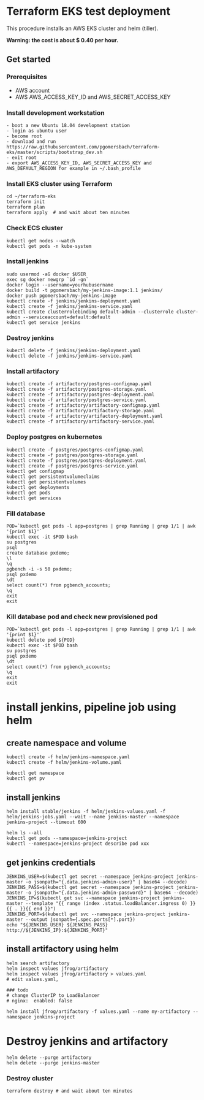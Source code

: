 # Terraform EKS test deployment
This procedure installs an AWS EKS cluster and helm (tiller).  

**Warning: the cost is about $ 0.40 per hour.**
## Get started
### Prerequisites
- AWS account  
- AWS AWS_ACCESS_KEY_ID and AWS_SECRET_ACCESS_KEY  
### Install development workstation
```
- boot a new Ubuntu 18.04 development station  
- login as ubuntu user  
- become root  
- download and run https://raw.githubusercontent.com/pgomersbach/terraform-eks/master/scripts/bootstrap_dev.sh  
- exit root  
- export AWS_ACCESS_KEY_ID, AWS_SECRET_ACCESS_KEY and AWS_DEFAULT_REGION for example in ~/.bash_profile  
```
### Install EKS cluster using Terraform
```
cd ~/terraform-eks
terraform init
terraform plan
terraform apply  # and wait about ten minutes
```
### Check ECS cluster
```
kubectl get nodes --watch
kubectl get pods -n kube-system
```
### Install jenkins
```
sudo usermod -aG docker $USER
exec sg docker newgrp `id -gn`
docker login --username=yourhubusername
docker build -t pgomersbach/my-jenkins-image:1.1 jenkins/
docker push pgomersbach/my-jenkins-image
kubectl create -f jenkins/jenkins-deployment.yaml
kubectl create -f jenkins/jenkins-service.yaml
kubectl create clusterrolebinding default-admin --clusterrole cluster-admin --serviceaccount=default:default
kubectl get service jenkins
```
### Destroy jenkins
```
kubectl delete -f jenkins/jenkins-deployment.yaml
kubectl delete -f jenkins/jenkins-service.yaml
```
### Install artifactory
```
kubectl create -f artifactory/postgres-configmap.yaml
kubectl create -f artifactory/postgres-storage.yaml
kubectl create -f artifactory/postgres-deployment.yaml
kubectl create -f artifactory/postgres-service.yaml
kubectl create -f artifactory/artifactory-configmap.yaml
kubectl create -f artifactory/artifactory-storage.yaml
kubectl create -f artifactory/artifactory-deployment.yaml
kubectl create -f artifactory/artifactory-service.yaml
```
### Deploy postgres on kubernetes
```
kubectl create -f postgres/postgres-configmap.yaml
kubectl create -f postgres/postgres-storage.yaml
kubectl create -f postgres/postgres-deployment.yaml
kubectl create -f postgres/postgres-service.yaml
kubectl get configmap
kubectl get persistentvolumeclaims
kubectl get persistentvolumes
kubectl get deployments
kubectl get pods
kubectl get services
```
### Fill database
```
POD=`kubectl get pods -l app=postgres | grep Running | grep 1/1 | awk '{print $1}'`
kubectl exec -it $POD bash
su postgres
psql
create database pxdemo;
\l
\q
pgbench -i -s 50 pxdemo;
psql pxdemo
\dt
select count(*) from pgbench_accounts;
\q
exit
exit
```
### Kill database pod and check new provisioned pod
```
POD=`kubectl get pods -l app=postgres | grep Running | grep 1/1 | awk '{print $1}'`
kubectl delete pod ${POD}
kubectl exec -it $POD bash
su postgres
psql pxdemo
\dt
select count(*) from pgbench_accounts;
\q
exit
exit
```
# install jenkins, pipeline job using helm
## create namespace and volume
```
kubectl create -f helm/jenkins-namespace.yaml
kubectl create -f helm/jenkins-volume.yaml

kubectl get namespace
kubectl get pv
```
## install jenkins
```
helm install stable/jenkins -f helm/jenkins-values.yaml -f helm/jenkins-jobs.yaml --wait --name jenkins-master --namespace jenkins-project --timeout 600

helm ls --all
kubectl get pods --namespace=jenkins-project
kubectl --namespace=jenkins-project describe pod xxx
```
## get jenkins credentials
```
JENKINS_USER=$(kubectl get secret --namespace jenkins-project jenkins-master -o jsonpath="{.data.jenkins-admin-user}" | base64 --decode)
JENKINS_PASS=$(kubectl get secret --namespace jenkins-project jenkins-master -o jsonpath="{.data.jenkins-admin-password}" | base64 --decode)
JENKINS_IP=$(kubectl get svc --namespace jenkins-project jenkins-master --template "{{ range (index .status.loadBalancer.ingress 0) }}{{ . }}{{ end }}")
JENKINS_PORT=$(kubectl get svc --namespace jenkins-project jenkins-master --output jsonpath={.spec.ports[*].port})
echo "${JENKINS_USER} ${JENKINS_PASS} http://${JENKINS_IP}:${JENKINS_PORT}"
```
## install artifactory using helm
```
helm search artifactory
helm inspect values jfrog/artifactory
helm inspect values jfrog/artifactory > values.yaml
# edit values.yaml, 

### todo
# change ClusterIP to LoadBalancer
# nginx:  enabled: false

helm install jfrog/artifactory -f values.yaml --name my-artifactory --namespace jenkins-project
```
# Destroy jenkins and artifactory
```
helm delete --purge artifactory
helm delete --purge jenkins-master
```
### Destroy cluster
```
terraform destroy # and wait about ten minutes
```
